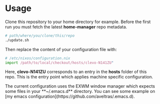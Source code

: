 # Usage

Clone this repository to your home directory for example.
Before the first run you must fetch the latest **home-manager** repo metadata.

```bash
# path/where/you/clone/this/repo
./update.sh
```

Then replace the content of your configuration file with:

```nix
# /etc/nixos/configuration.nix
import /path/to/local/checkout/hosts/clevo-N141ZU"
```

Here, **clevo-N141ZU** corresponds to an entry in the **hosts** folder of this repo.
This is the entry point which applies machine specific configuration.

<aside class="notice">
The current configuration uses the EXWM window manager which expects some files in your **~/.emacs.d** directory.
You can see some example on [my emacs configuration](https://github.com/aveltras/.emacs.d).
</aside>
